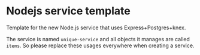 # Nodejs service template
Template for the new Node.js service that uses Express+Postgres+knex.

The service is named `unique-service` and all objects it manages are called `items`. So please replace these usages everywhere when creating a service.
